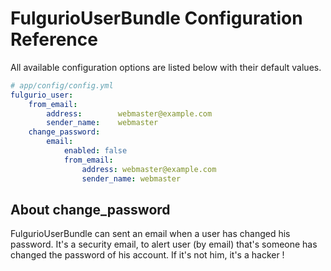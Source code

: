 FulgurioUserBundle Configuration Reference
==============================================

All available configuration options are listed below with their default values.

``` yaml
# app/config/config.yml
fulgurio_user:
    from_email:
        address:        webmaster@example.com
        sender_name:    webmaster
    change_password:
        email:
            enabled: false
            from_email:
                address: webmaster@example.com
                sender_name: webmaster
```


## About change_password
FulgurioUserBundle can sent an email when a user has changed his password. It's
a security email, to alert user (by email) that's someone has changed the
password of his account. If it's not him, it's a hacker !